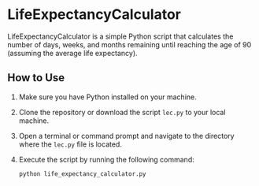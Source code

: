 # LifeExpectancyCalculator

LifeExpectancyCalculator is a simple Python script that calculates the number of days, weeks, and months remaining until reaching the age of 90 (assuming the average life expectancy).

## How to Use

1. Make sure you have Python installed on your machine.

2. Clone the repository or download the script `lec.py` to your local machine.

3. Open a terminal or command prompt and navigate to the directory where the `lec.py` file is located.

4. Execute the script by running the following command:

   ```bash
   python life_expectancy_calculator.py
